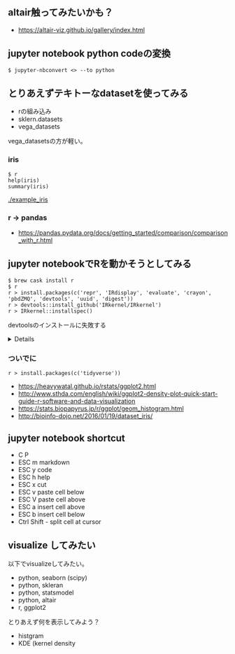 ## altair触ってみたいかも？

- https://altair-viz.github.io/gallery/index.html

## jupyter notebook python codeの変換

```console
$ jupyter-nbconvert <> --to python
```

## とりあえずテキトーなdatasetを使ってみる

- rの組み込み
- sklern.datasets
- vega_datasets

vega_datasetsの方が軽い。

### iris

```console
$ r
help(iris)
summary(iris)
```

[./example_iris](./example_iris)

### r -> pandas

- https://pandas.pydata.org/docs/getting_started/comparison/comparison_with_r.html

## jupyter notebookでRを動かそうとしてみる

```console
$ brew cask install r
$ r
r > install.packages(c('repr', 'IRdisplay', 'evaluate', 'crayon', 'pbdZMQ', 'devtools', 'uuid', 'digest'))
r > devtools::install_github('IRkernel/IRkernel')
r > IRkernel::installspec()
```

devtoolsのインストールに失敗する

<details>

```
> install.packages(c('devtools'))
also installing the dependencies ‘later’, ‘promises’, ‘DT’

Warning: unable to access index for repository https://cran.ism.ac.jp/bin/macosx/el-capitan/contrib/3.6:
  cannot open URL 'https://cran.ism.ac.jp/bin/macosx/el-capitan/contrib/3.6/PACKAGES'
Packages which are only available in source form, and may need
  compilation of C/C++/Fortran: ‘later’ ‘promises’
Do you want to attempt to install these from sources? (Yes/no/cancel) yes
installing the source packages ‘later’, ‘promises’, ‘DT’, ‘devtools’

trying URL 'https://cran.ism.ac.jp/src/contrib/later_1.0.0.tar.gz'
Content type 'application/x-gzip' length 56563 bytes (55 KB)
==================================================
downloaded 55 KB

trying URL 'https://cran.ism.ac.jp/src/contrib/promises_1.1.0.tar.gz'
Content type 'application/x-gzip' length 2659515 bytes (2.5 MB)
==================================================
downloaded 2.5 MB

trying URL 'https://cran.ism.ac.jp/src/contrib/DT_0.13.tar.gz'
Content type 'application/x-gzip' length 1500559 bytes (1.4 MB)
==================================================
downloaded 1.4 MB

trying URL 'https://cran.ism.ac.jp/src/contrib/devtools_2.2.2.tar.gz'
Content type 'application/x-gzip' length 375464 bytes (366 KB)
==================================================
downloaded 366 KB

* installing *source* package ‘later’ ...
** package ‘later’ successfully unpacked and MD5 sums checked
** using staged installation
** libs
clang++ -std=gnu++11 -I"/Library/Frameworks/R.framework/Resources/include" -DNDEBUG -pthread -DSTRICT_R_HEADERS -I"/Library/Frameworks/R.framework/Versions/3.6/Resources/library/Rcpp/include" -I"/Library/Frameworks/R.framework/Versions/3.6/Resources/library/BH/include" -isysroot /Library/Developer/CommandLineTools/SDKs/MacOSX.sdk -I/usr/local/include  -fPIC  -Wall -g -O2  -c RcppExports.cpp -o RcppExports.o
clang++ -std=gnu++11 -I"/Library/Frameworks/R.framework/Resources/include" -DNDEBUG -pthread -DSTRICT_R_HEADERS -I"/Library/Frameworks/R.framework/Versions/3.6/Resources/library/Rcpp/include" -I"/Library/Frameworks/R.framework/Versions/3.6/Resources/library/BH/include" -isysroot /Library/Developer/CommandLineTools/SDKs/MacOSX.sdk -I/usr/local/include  -fPIC  -Wall -g -O2  -c callback_registry.cpp -o callback_registry.o
clang++ -std=gnu++11 -I"/Library/Frameworks/R.framework/Resources/include" -DNDEBUG -pthread -DSTRICT_R_HEADERS -I"/Library/Frameworks/R.framework/Versions/3.6/Resources/library/Rcpp/include" -I"/Library/Frameworks/R.framework/Versions/3.6/Resources/library/BH/include" -isysroot /Library/Developer/CommandLineTools/SDKs/MacOSX.sdk -I/usr/local/include  -fPIC  -Wall -g -O2  -c debug.cpp -o debug.o
clang -I"/Library/Frameworks/R.framework/Resources/include" -DNDEBUG -pthread -DSTRICT_R_HEADERS -I"/Library/Frameworks/R.framework/Versions/3.6/Resources/library/Rcpp/include" -I"/Library/Frameworks/R.framework/Versions/3.6/Resources/library/BH/include" -isysroot /Library/Developer/CommandLineTools/SDKs/MacOSX.sdk -I/usr/local/include  -fPIC  -Wall -g -O2  -c init.c -o init.o
clang++ -std=gnu++11 -I"/Library/Frameworks/R.framework/Resources/include" -DNDEBUG -pthread -DSTRICT_R_HEADERS -I"/Library/Frameworks/R.framework/Versions/3.6/Resources/library/Rcpp/include" -I"/Library/Frameworks/R.framework/Versions/3.6/Resources/library/BH/include" -isysroot /Library/Developer/CommandLineTools/SDKs/MacOSX.sdk -I/usr/local/include  -fPIC  -Wall -g -O2  -c later.cpp -o later.o
clang++ -std=gnu++11 -I"/Library/Frameworks/R.framework/Resources/include" -DNDEBUG -pthread -DSTRICT_R_HEADERS -I"/Library/Frameworks/R.framework/Versions/3.6/Resources/library/Rcpp/include" -I"/Library/Frameworks/R.framework/Versions/3.6/Resources/library/BH/include" -isysroot /Library/Developer/CommandLineTools/SDKs/MacOSX.sdk -I/usr/local/include  -fPIC  -Wall -g -O2  -c later_posix.cpp -o later_posix.o
In file included from later_posix.cpp:6:
In file included from /Library/Developer/CommandLineTools/SDKs/MacOSX.sdk/usr/include/unistd.h:655:
/Library/Developer/CommandLineTools/SDKs/MacOSX.sdk/usr/include/gethostuuid.h:39:17: error: C++ requires a type specifier for
      all declarations
int gethostuuid(uuid_t, const struct timespec *) __OSX_AVAILABLE_STARTING(__MAC_10_5, __IPHONE_NA);
                ^
In file included from later_posix.cpp:6:
/Library/Developer/CommandLineTools/SDKs/MacOSX.sdk/usr/include/unistd.h:662:27: error: unknown type name 'uuid_t'; did you
      mean 'uid_t'?
int      getsgroups_np(int *, uuid_t);
                              ^
/Library/Developer/CommandLineTools/SDKs/MacOSX.sdk/usr/include/sys/_types/_uid_t.h:31:31: note: 'uid_t' declared here
typedef __darwin_uid_t        uid_t;
                              ^
In file included from later_posix.cpp:6:
/Library/Developer/CommandLineTools/SDKs/MacOSX.sdk/usr/include/unistd.h:664:27: error: unknown type name 'uuid_t'; did you
      mean 'uid_t'?
int      getwgroups_np(int *, uuid_t);
                              ^
/Library/Developer/CommandLineTools/SDKs/MacOSX.sdk/usr/include/sys/_types/_uid_t.h:31:31: note: 'uid_t' declared here
typedef __darwin_uid_t        uid_t;
                              ^
In file included from later_posix.cpp:6:
/Library/Developer/CommandLineTools/SDKs/MacOSX.sdk/usr/include/unistd.h:727:31: error: unknown type name 'uuid_t'; did you
      mean 'uid_t'?
int      setsgroups_np(int, const uuid_t);
                                  ^
/Library/Developer/CommandLineTools/SDKs/MacOSX.sdk/usr/include/sys/_types/_uid_t.h:31:31: note: 'uid_t' declared here
typedef __darwin_uid_t        uid_t;
                              ^
In file included from later_posix.cpp:6:
/Library/Developer/CommandLineTools/SDKs/MacOSX.sdk/usr/include/unistd.h:729:31: error: unknown type name 'uuid_t'; did you
      mean 'uid_t'?
int      setwgroups_np(int, const uuid_t);
                                  ^
/Library/Developer/CommandLineTools/SDKs/MacOSX.sdk/usr/include/sys/_types/_uid_t.h:31:31: note: 'uid_t' declared here
typedef __darwin_uid_t        uid_t;
                              ^
later_posix.cpp:195:13: warning: unused variable 'ret' [-Wunused-variable]
    ssize_t ret = write(dummy_pipe_in, "a", 1);
            ^
1 warning and 5 errors generated.
```

</details>

### ついでに

```
r > install.packages(c('tidyverse'))
```

- https://heavywatal.github.io/rstats/ggplot2.html
- http://www.sthda.com/english/wiki/ggplot2-density-plot-quick-start-guide-r-software-and-data-visualization
- https://stats.biopapyrus.jp/r/ggplot/geom_histogram.html
- http://bioinfo-dojo.net/2016/01/19/dataset_iris/

## jupyter notebook shortcut

- C P
- ESC m markdown
- ESC y code
- ESC h help
- ESC x cut
- ESC v paste cell below
- ESC V paste cell above
- ESC a insert cell above
- ESC b insert cell below
- Ctrl Shift - split cell at cursor

## visualize してみたい

以下でvisualizeしてみたい。

- python, seaborn (scipy)
- python, skleran
- python, statsmodel
- python, altair
- r, ggplot2

とりあえず何を表示してみよう？

- histgram
- KDE (kernel density

